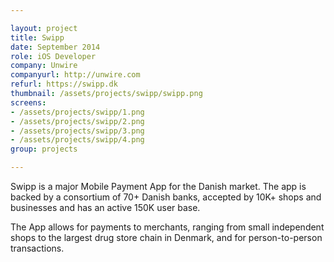 ```yaml
---

layout: project
title: Swipp
date: September 2014
role: iOS Developer
company: Unwire
companyurl: http://unwire.com
refurl: https://swipp.dk
thumbnail: /assets/projects/swipp/swipp.png
screens:
- /assets/projects/swipp/1.png
- /assets/projects/swipp/2.png
- /assets/projects/swipp/3.png
- /assets/projects/swipp/4.png 
group: projects

---
```


Swipp is a major Mobile Payment App for the Danish market. The app is backed by a consortium of 70+ Danish banks, accepted by 10K+ shops and businesses and has an active 150K user base.

The App allows for payments to merchants, ranging from small independent shops to the largest drug store chain in Denmark, and for person-to-person transactions.
